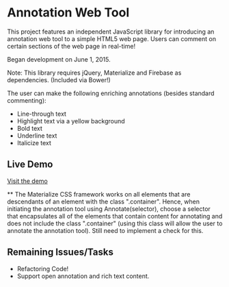 # Annotation Web Tool

This project features an independent JavaScript library for introducing an annotation web tool to a simple HTML5 web page. Users can comment on certain sections of the web page in real-time!

Began development on June 1, 2015.

Note: This library requires jQuery, Materialize and Firebase as dependencies. (Included via Bower!)

The user can make the following enriching annotations (besides standard commenting):
-	Line-through text
-	Highlight text via a yellow background
-	Bold text
-	Underline text
-	Italicize text

## Live Demo

[Visit the demo](http://kenchan23.github.io/AnnotationWebTool/app/index.html)

** The Materialize CSS framework works on all elements that are descendants of an element with the class ".container". Hence, when initiating the annotation tool using Annotate(selector), choose a selector that encapsulates all of the elements that contain content for annotating and does not include the class ".container" (using this class will allow the user to annotate the annotation tool). Still need to implement a check for this.

## Remaining Issues/Tasks

- Refactoring Code! 
- Support open annotation and rich text content.

